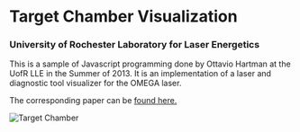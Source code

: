 Target Chamber Visualization
============================
### University of Rochester Laboratory for Laser Energetics

This is a sample of Javascript programming done by Ottavio Hartman at the UofR LLE in the Summer of 2013. It is an implementation of a laser and diagnostic tool visualizer for the OMEGA laser.

The corresponding paper can be [found here.](http://www.lle.rochester.edu/media/publications/high_school_reports/documents/hs_reports/2013/Hartman.pdf)

![Target Chamber](https://github.com/omh1280/3D_TC/raw/master/Capture.png)